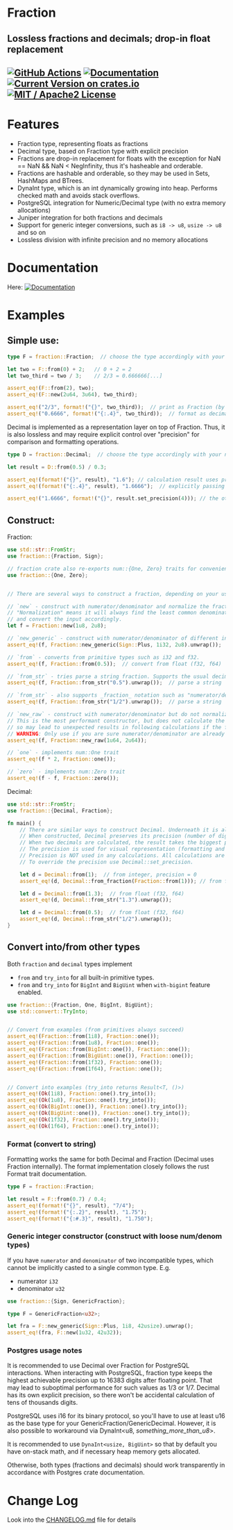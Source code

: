 # Fraction

Lossless fractions and decimals; drop-in float replacement
------

[![GitHub Actions](https://github.com/dnsl48/fraction/actions/workflows/main.yml/badge.svg?branch=master)](https://github.com/dnsl48/fraction/actions/workflows/main.yml?query=branch%3Amaster) [![Documentation](https://docs.rs/fraction/badge.svg)](https://docs.rs/fraction/) [![Current Version on crates.io](https://img.shields.io/crates/v/fraction.svg)](https://crates.io/crates/fraction/) [![MIT / Apache2 License](https://img.shields.io/badge/license-MIT%20/%20Apache2-blue.svg)]()
------

# Features
 - Fraction type, representing floats as fractions
 - Decimal type, based on Fraction type with explicit precision
 - Fractions are drop-in replacement for floats with the exception for NaN == NaN && NaN < NegInfinity, thus it's hasheable and orderable.
 - Fractions are hashable and orderable, so they may be used in Sets, HashMaps and BTrees.
 - DynaInt type, which is an int dynamically growing into heap. Performs checked math and avoids stack overflows.
 - PostgreSQL integration for Numeric/Decimal type (with no extra memory allocations)
 - Juniper integration for both fractions and decimals
 - Support for generic integer conversions, such as `i8 -> u8`, `usize -> u8` and so on
 - Lossless division with infinite precision and no memory allocations

# Documentation
 Here: [![Documentation](https://docs.rs/fraction/badge.svg)](https://docs.rs/fraction/)

# Examples

## Simple use:

```rust
type F = fraction::Fraction;  // choose the type accordingly with your needs (see prelude module docs)

let two = F::from(0) + 2;   // 0 + 2 = 2
let two_third = two / 3;    // 2/3 = 0.666666[...]

assert_eq!(F::from(2), two);
assert_eq!(F::new(2u64, 3u64), two_third);

assert_eq!("2/3", format!("{}", two_third));  // print as Fraction (by default)
assert_eq!("0.6666", format!("{:.4}", two_third));  // format as decimal and print up to 4 digits after floating point
```

Decimal is implemented as a representation layer on top of Fraction.
Thus, it is also lossless and may require explicit control over "precision"
for comparison and formatting operations.
```rust
type D = fraction::Decimal;  // choose the type accordingly with your needs (see prelude module docs)

let result = D::from(0.5) / 0.3;

assert_eq!(format!("{}", result), "1.6"); // calculation result uses precision of the operands
assert_eq!(format!("{:.4}", result), "1.6666");  // explicitly passing precision to format

assert_eq!("1.6666", format!("{}", result.set_precision(4))); // the other way to set precision explicitly on Decimal
```

## Construct:

Fraction:
```rust
use std::str::FromStr;
use fraction::{Fraction, Sign};

// fraction crate also re-exports num::{One, Zero} traits for convenience.
use fraction::{One, Zero};


// There are several ways to construct a fraction, depending on your use case

// `new` - construct with numerator/denominator and normalize the fraction.
// "Normalization" means it will always find the least common denominator
// and convert the input accordingly.
let f = Fraction::new(1u8, 2u8);

// `new_generic` - construct with numerator/denominator of different integer types
assert_eq!(f, Fraction::new_generic(Sign::Plus, 1i32, 2u8).unwrap());

// `from` - converts from primitive types such as i32 and f32.
assert_eq!(f, Fraction::from(0.5));  // convert from float (f32, f64)

// `from_str` - tries parse a string fraction. Supports the usual decimal notation.
assert_eq!(f, Fraction::from_str("0.5").unwrap());  // parse a string

// `from_str` - also supports _fraction_ notation such as "numerator/denominator" delimited by slash (`/`).
assert_eq!(f, Fraction::from_str("1/2").unwrap());  // parse a string

// `new_raw` - construct with numerator/denominator but do not normalize the fraction.
// This is the most performant constructor, but does not calculate the common denominator,
// so may lead to unexpected results in following calculations if the fraction is not normalised.
// WARNING: Only use if you are sure numerator/denominator are already normalized.
assert_eq!(f, Fraction::new_raw(1u64, 2u64));

// `one` - implements num::One trait
assert_eq!(f * 2, Fraction::one());

// `zero` - implements num::Zero trait
assert_eq!(f - f, Fraction::zero());
```

Decimal:
```rust
use std::str::FromStr;
use fraction::{Decimal, Fraction};

fn main() {
    // There are similar ways to construct Decimal. Underneath it is always represented as Fraction.
    // When constructed, Decimal preserves its precision (number of digits after floating point).
    // When two decimals are calculated, the result takes the biggest precision of both.
    // The precision is used for visual representation (formatting and printing) and for comparison of two decimals.
    // Precision is NOT used in any calculations. All calculations are lossless and implemented through Fraction.
    // To override the precision use Decimal::set_precision.

    let d = Decimal::from(1);  // from integer, precision = 0
    assert_eq!(d, Decimal::from_fraction(Fraction::from(1))); // from fraction, precision is calculated from fraction

    let d = Decimal::from(1.3);  // from float (f32, f64)
    assert_eq!(d, Decimal::from_str("1.3").unwrap());

    let d = Decimal::from(0.5);  // from float (f32, f64)
    assert_eq!(d, Decimal::from_str("1/2").unwrap());
}
```

## Convert into/from other types

Both `fraction` and `decimal` types implement
 - `from` and `try_into` for all built-in primitive types.
 - `from` and `try_into` for `BigInt` and `BigUint` when `with-bigint` feature enabled.

```rust
use fraction::{Fraction, One, BigInt, BigUint};
use std::convert::TryInto;


// Convert from examples (from primitives always succeed)
assert_eq!(Fraction::from(1i8), Fraction::one());
assert_eq!(Fraction::from(1u8), Fraction::one());
assert_eq!(Fraction::from(BigInt::one()), Fraction::one());
assert_eq!(Fraction::from(BigUint::one()), Fraction::one());
assert_eq!(Fraction::from(1f32), Fraction::one());
assert_eq!(Fraction::from(1f64), Fraction::one());


// Convert into examples (try_into returns Result<T, ()>)
assert_eq!(Ok(1i8), Fraction::one().try_into());
assert_eq!(Ok(1u8), Fraction::one().try_into());
assert_eq!(Ok(BigInt::one()), Fraction::one().try_into());
assert_eq!(Ok(BigUint::one()), Fraction::one().try_into());
assert_eq!(Ok(1f32), Fraction::one().try_into());
assert_eq!(Ok(1f64), Fraction::one().try_into());
```


### Format (convert to string)
Formatting works the same for both Decimal and Fraction (Decimal uses Fraction internally).
The format implementation closely follows the rust Format trait documentation.

```rust
type F = fraction::Fraction;

let result = F::from(0.7) / 0.4;
assert_eq!(format!("{}", result), "7/4");
assert_eq!(format!("{:.2}", result), "1.75");
assert_eq!(format!("{:#.3}", result), "1.750");
```

### Generic integer constructor (construct with loose num/denom types)

If you have `numerator` and `denominator` of two incompatible types,
which cannot be implicitly casted to a single common type.
E.g.
 - numerator `i32`
 - denominator `u32`

```rust
use fraction::{Sign, GenericFraction};

type F = GenericFraction<u32>;

let fra = F::new_generic(Sign::Plus, 1i8, 42usize).unwrap();
assert_eq!(fra, F::new(1u32, 42u32));
```

### Postgres usage notes
It is recommended to use Decimal over Fraction for PostgreSQL interactions.
When interacting with PostgreSQL, fraction type keeps the highest achievable precision up to 16383 digits after floating point.
That may lead to suboptimal performance for such values as 1/3 or 1/7.
Decimal has its own explicit precision, so there won't be accidental calculation of tens of thousands digits.

PostgreSQL uses i16 for its binary protocol, so you'll have to use at least u16
as the base type for your GenericFraction/GenericDecimal. However, it is also possible to workaround
via DynaInt<u8, _something_more_than_u8_>.

It is recommended to use `DynaInt<usize, BigUint>` so that by default you have on-stack math, and if necessary
heap memory gets allocated.

Otherwise, both types (fractions and decimals) should work transparently in accordance with Postgres crate documentation.

# Change Log

Look into the [CHANGELOG.md](CHANGELOG.md) file for details

